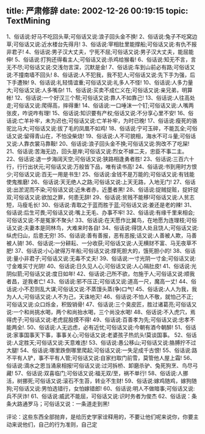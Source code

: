 title: 严肃修辞
date: 2002-12-26 00:19:15
topic: TextMining
---

1、俗话说:好马不吃回头草;可俗话又说:浪子回头金不换!
2、俗话说:兔子不吃窝边草;可俗话又说:近水楼台先得月!
3、俗话说:宰相肚里能撑船;可俗话又说:有仇不报非君子!
4、俗话说:男子汉大丈夫，宁死不屈;可俗话又说:男子汉大丈夫，能屈能伸!
5、俗话说:打狗还得看主人;可俗话又说:杀鸡给猴看!
6、俗话说:知无不言，言无不尽;可俗话又说:交浅勿言深，沉默是金!
7、俗话说:车到山前必有路;可俗话又说:不撞南墙不回头!
8、俗话说:人不犯我，我不犯人;可俗话又说:先下手为强，后下手遭殃!
9、俗话说:礼轻情谊重;可俗话又说:礼多人不怪!
10、俗话说:人多力量大;可俗话又说:人多嘴杂!
11、俗话说:买卖不成仁义在;可俗话又说:亲兄弟，明算帐!
12、俗话说:一个好汉三个帮;可俗话又说:靠人不如靠己!
13、俗话说:人往高处走;可俗话又说:爬得高，摔得重!
14、俗话说:一口唾沫一个钉;可俗话又说:人嘴两张皮，咋说咋有理!
15、俗话说:知识要有产权;俗话又说:不分享心里不安!
16、俗话说:亡羊补牢，未为迟也;可俗话又说:亡羊补牢，为时已晚!
17、俗话说:瘦死的骆驼比马大;可俗话又说:拔了毛的凤凰不如鸡!
18、俗话说:宁可玉碎，不能瓦全;可俗话又说:留得青山在，不怕没柴烧!
19、俗话说:人不可貌相，海水不可斗量;可俗话又说:人靠衣裳马靠鞍!
20、俗话说:浪子回头金不换;可俗话又说:狗改不了吃屎!
21、俗话说:苦海无边，回头是岸;可俗话又说:烈女不嫁二夫，忠臣不事二主。
22、俗话说:退一步海阔天空;可俗话又说:狭路相逢勇者胜!
23、俗话说:三百六十行，行行出状元;可俗话又说:万般皆下品，唯有读书高!
24、俗话说:书到用时方恨少;可俗话又说:百无一用是书生!
25、俗话说:金钱不是万能的;可俗话又说:有钱能使鬼推磨!
26、俗话说:天无绝人之路;可俗话又说:上天无路，入地无门!
27、俗话说:出淤泥而不染;可俗话又说:近朱者赤，近墨者黑!
28、俗话说:捉贼捉赃，捉奸捉双;可俗话又说:欲加之罪，何患无辞!
29、俗话说:贫贱不能移!可俗话又说:人贫志短，马瘦毛长!
30、俗话说:青取之于蓝而胜于蓝;可俗话又说:姜还是老的辣!
31、俗话说:后生可畏;可俗话又说:嘴上无毛、办事不牢!
32、俗话说:有缘千里来相会;可俗话又说:不是冤家不聚头!
33、俗话说:在天愿作比翼鸟，在地愿为连理枝;可俗话又说:夫妻本是同林鸟，大难来时各自!
34、俗话说:得饶人处且饶人;可俗话又说:纵虎归山，后患无穷!
35、俗话说:善有善报，恶有恶报;话又说:人善被人欺，马善被人骑!
36、俗话说:一分耕耘、一分收获;可俗话又说:人无横财不富、马无夜草不肥!
37、俗话说:小心驶得万年船;可俗话又说:撑死胆大的，饿死胆小的!
38、俗话说:量小非君子;可俗话又说:无毒不丈夫!
39、俗话说:一寸光阴一寸金;可俗话又说:寸金难买寸光阴!
40、俗话说:日久见人心;可俗话又说:人心隔肚皮!
41、俗话说:光阴似箭;可俗话又说:度日如年!
42、俗话说:己所不欲，勿施于人;可俗话又说:顺我者昌，逆我者亡!
43、俗话说:邪不压正;可俗话又说:道高一尺，魔高一丈!
44、俗话说:小不忍则乱大谋;可俗话又说:不蒸馒头蒸(争)口气!
45、俗话说:人人为我，我为人人;可俗话又说:人不为己，天诛地灭!
46、俗话说:不怕人不敬，就怕己不正;可俗话又说:众口烁金，积毁销骨!
47、俗话说:三个臭皮匠，胜过诸葛亮;可俗话又说:一个和尚挑水喝，两个和尚抬水喝，三个尚没水喝!
48、俗话说:不入虎穴，焉得虎子;可俗话又说:老虎屁股摸不得!
49、俗话说:百善孝为先;可俗话又说:忠孝不能两全!.
50、俗话说:人无远虑，必有近忧;可俗话又说:今朝有酒今朝醉!
51、俗话说:家事国事天下事，事事关心;可俗话又说:老婆孩子热炕头!莫谈国事。
52、俗话说:人定胜天;可俗话又说:天意难违!
53、俗话说:愚公移山;可俗话又说:胳膊拧不过大腿!
54、俗话说:哪里跌倒哪里爬起;可俗话又说:一失足成千古恨!
55、俗话说:路不平有人铲，事不平有人管;可俗话又说:自家扫取门前雪，莫管他人屋上霜!
56、俗话说:滴水之恩当涌泉相报!可俗话又说:过河拆桥、卸磨杀驴、兔死狗烹、鸟尽弓藏!
57、俗话说:双喜临门;可俗话又说:福无双/至，祸不单行!
58、俗话说:人挪活，树挪死;可俗话又说:滚石不生苔，转业不生财!
59、俗话说:嫁鸡随鸡，嫁狗随狗;可俗话又说:男怕选错行，女怕嫁错郎!
60、俗话说:明人不做暗事;可俗话又说:兵不厌诈!
61、俗话说:威武不能屈，可俗话又说:识时务者为俊杰
62、俗话说：条条大路通罗马；可俗话又说：一条道走到黑!

评论：这些东西全部抛弃，是给历史学家诠释用的，不要让他们呢来说你，你要主动来说他们，自己的行为准则，自己定
